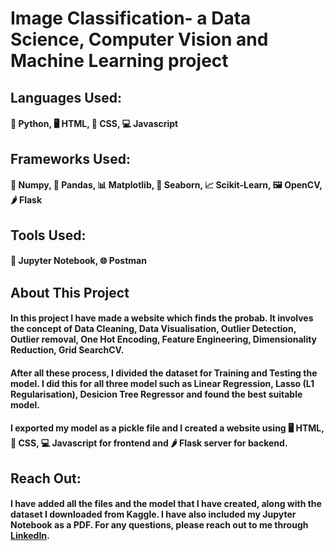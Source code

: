 # Image Classification- a Data Science, Computer Vision and Machine Learning project
## Languages Used:
#### 🐍 Python, 🖥️ HTML, 📱 CSS, 💻 Javascript
## Frameworks Used:
#### 🧊 Numpy, 🐼 Pandas, 📊 Matplotlib, 📶 Seaborn, 📈 Scikit-Learn, 🖼️ OpenCV, 🌶️ Flask
## Tools Used:
#### 📙 Jupyter Notebook, 🌐 Postman
## About This Project
#### In this project I have made a website which finds the probab. It involves the concept of Data Cleaning, Data Visualisation, Outlier Detection, Outlier removal, One Hot Encoding, Feature Engineering, Dimensionality Reduction, Grid SearchCV.
#### After all these process, I divided the dataset for Training and Testing the model. I did this for all three model such as Linear Regression, Lasso (L1 Regularisation), Desicion Tree Regressor and found the best suitable model.
#### I exported my model as a pickle file and I created a website using 🖥️ HTML, 📱 CSS, 💻 Javascript for frontend and 🌶️ Flask server for backend.
## Reach Out:
#### I have added all the files and the model that I have created, along with the dataset I downloaded from Kaggle. I have also included my Jupyter Notebook as a PDF. For any questions, please reach out to me through [LinkedIn](https://www.linkedin.com/in/spraveenkumar2205/).
